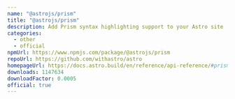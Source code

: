 ```yaml
---
name: "@astrojs/prism"
title: "@astrojs/prism"
description: Add Prism syntax highlighting support to your Astro site
categories:
  - other
  - official
npmUrl: https://www.npmjs.com/package/@astrojs/prism
repoUrl: https://github.com/withastro/astro
homepageUrl: https://docs.astro.build/en/reference/api-reference/#prism-
downloads: 1147634
downloadFactor: 0.0005
official: true
---
```

